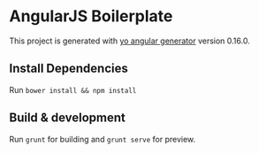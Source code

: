 # AngularJS Boilerplate

This project is generated with [yo angular generator](https://github.com/yeoman/generator-angular)
version 0.16.0.

## Install Dependencies
Run `bower install && npm install`

## Build & development
Run `grunt` for building and `grunt serve` for preview.
